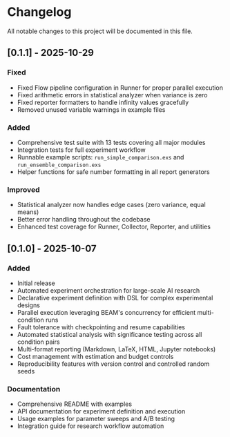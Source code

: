 # Changelog

All notable changes to this project will be documented in this file.

## [0.1.1] - 2025-10-29

### Fixed
- Fixed Flow pipeline configuration in Runner for proper parallel execution
- Fixed arithmetic errors in statistical analyzer when variance is zero
- Fixed reporter formatters to handle infinity values gracefully
- Removed unused variable warnings in example files

### Added
- Comprehensive test suite with 13 tests covering all major modules
- Integration tests for full experiment workflow
- Runnable example scripts: `run_simple_comparison.exs` and `run_ensemble_comparison.exs`
- Helper functions for safe number formatting in all report generators

### Improved
- Statistical analyzer now handles edge cases (zero variance, equal means)
- Better error handling throughout the codebase
- Enhanced test coverage for Runner, Collector, Reporter, and utilities

## [0.1.0] - 2025-10-07

### Added
- Initial release
- Automated experiment orchestration for large-scale AI research
- Declarative experiment definition with DSL for complex experimental designs
- Parallel execution leveraging BEAM's concurrency for efficient multi-condition runs
- Fault tolerance with checkpointing and resume capabilities
- Automated statistical analysis with significance testing across all condition pairs
- Multi-format reporting (Markdown, LaTeX, HTML, Jupyter notebooks)
- Cost management with estimation and budget controls
- Reproducibility features with version control and controlled random seeds

### Documentation
- Comprehensive README with examples
- API documentation for experiment definition and execution
- Usage examples for parameter sweeps and A/B testing
- Integration guide for research workflow automation
